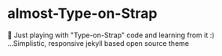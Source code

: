 # almost-Type-on-Strap

🎨 Just playing with "Type-on-Strap" code and learning from it :) ...Simplistic, responsive jekyll based open source theme
